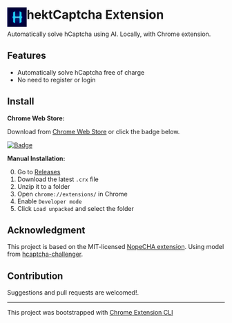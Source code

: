 # <img src="public/icons/icon_48.png" width="45" align="left"> hektCaptcha Extension


Automatically solve hCaptcha using AI. Locally, with Chrome extension.

## Features

- Automatically solve hCaptcha free of charge
- No need to register or login

## Install

**Chrome Web Store:**

Download from [Chrome Web Store](https://chrome.google.com/webstore/detail/hektcaptcha-hcaptcha-solv/bpfdbfnkjelhloljelooneehdalcmljb) or click the badge below.

<a href="https://chrome.google.com/webstore/detail/hektcaptcha-hcaptcha-solv/bpfdbfnkjelhloljelooneehdalcmljb">
<img src="https://img.shields.io/chrome-web-store/v/bpfdbfnkjelhloljelooneehdalcmljb?style=flat-square" alt="Badge"></img>
</a>

**Manual Installation:**

0. Go to [Releases](https://github.com/Wikidepia/hektCaptcha-extension/releases)
1. Download the latest `.crx` file
2. Unzip it to a folder 
3. Open `chrome://extensions/` in Chrome
4. Enable `Developer mode`
5. Click `Load unpacked` and select the folder

## Acknowledgment

This project is based on the MIT-licensed [NopeCHA extension](https://github.com/nopecha-ai/nopecha-extension). Using model from [hcaptcha-challenger](https://github.com/QIN2DIM/hcaptcha-challenger/).

## Contribution

Suggestions and pull requests are welcomed!.

---

This project was bootstrapped with [Chrome Extension CLI](https://github.com/dutiyesh/chrome-extension-cli)

